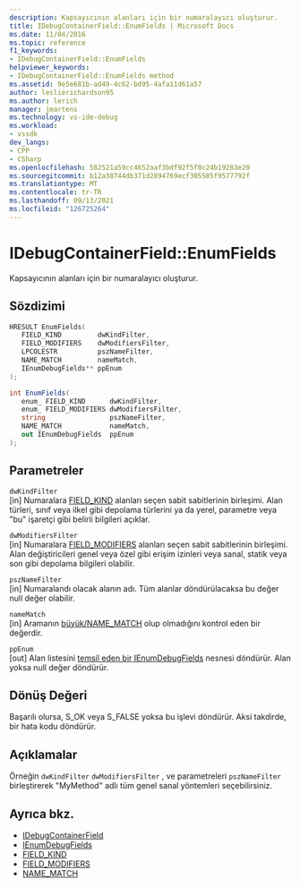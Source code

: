 ```yaml
---
description: Kapsayıcının alanları için bir numaralayıcı oluşturur.
title: IDebugContainerField::EnumFields | Microsoft Docs
ms.date: 11/04/2016
ms.topic: reference
f1_keywords:
- IDebugContainerField::EnumFields
helpviewer_keywords:
- IDebugContainerField::EnumFields method
ms.assetid: 9e5e681b-ad49-4c62-bd95-4afa11d61a57
author: leslierichardson95
ms.author: lerich
manager: jmartens
ms.technology: vs-ide-debug
ms.workload:
- vssdk
dev_langs:
- CPP
- CSharp
ms.openlocfilehash: 582521a59cc4652aaf3bdf92f5f0c24b19283e20
ms.sourcegitcommit: b12a38744db371d2894769ecf305585f9577792f
ms.translationtype: MT
ms.contentlocale: tr-TR
ms.lasthandoff: 09/13/2021
ms.locfileid: "126725264"
---
```

# <a name="idebugcontainerfieldenumfields"></a>IDebugContainerField::EnumFields
Kapsayıcının alanları için bir numaralayıcı oluşturur.

## <a name="syntax"></a>Sözdizimi

```cpp
HRESULT EnumFields( 
   FIELD_KIND         dwKindFilter,
   FIELD_MODIFIERS    dwModifiersFilter,
   LPCOLESTR          pszNameFilter,
   NAME_MATCH         nameMatch,
   IEnumDebugFields** ppEnum
);
```

```csharp
int EnumFields(
   enum_ FIELD_KIND      dwKindFilter,
   enum_ FIELD_MODIFIERS dwModifiersFilter,
   string                pszNameFilter,
   NAME_MATCH            nameMatch,
   out IEnumDebugFields  ppEnum
);
```

## <a name="parameters"></a>Parametreler
`dwKindFilter`\
[in] Numaralara [FIELD_KIND](../../../extensibility/debugger/reference/field-kind.md) alanları seçen sabit sabitlerinin birleşimi. Alan türleri, sınıf veya ilkel gibi depolama türlerini ya da yerel, parametre veya "bu" işaretçi gibi belirli bilgileri açıklar.

`dwModifiersFilter`\
[in] Numaralara [FIELD_MODIFIERS](../../../extensibility/debugger/reference/field-modifiers.md) alanları seçen sabit sabitlerinin birleşimi. Alan değiştiricileri genel veya özel gibi erişim izinleri veya sanal, statik veya son gibi depolama bilgileri olabilir.

`pszNameFilter`\
[in] Numaralandı olacak alanın adı. Tüm alanlar döndürülacaksa bu değer null değer olabilir.

`nameMatch`\
[in] Aramanın [büyük/NAME_MATCH](../../../extensibility/debugger/reference/name-match.md) olup olmadığını kontrol eden bir değerdir.

`ppEnum`\
[out] Alan listesini [temsil eden bir IEnumDebugFields](../../../extensibility/debugger/reference/ienumdebugfields.md) nesnesi döndürür. Alan yoksa null değer döndürür.

## <a name="return-value"></a>Dönüş Değeri
 Başarılı olursa, S_OK veya S_FALSE yoksa bu işlevi döndürür. Aksi takdirde, bir hata kodu döndürür.

## <a name="remarks"></a>Açıklamalar
 Örneğin `dwKindFilter` `dwModifiersFilter` , ve parametreleri `pszNameFilter` birleştirerek "MyMethod" adlı tüm genel sanal yöntemleri seçebilirsiniz.

## <a name="see-also"></a>Ayrıca bkz.
- [IDebugContainerField](../../../extensibility/debugger/reference/idebugcontainerfield.md)
- [IEnumDebugFields](../../../extensibility/debugger/reference/ienumdebugfields.md)
- [FIELD_KIND](../../../extensibility/debugger/reference/field-kind.md)
- [FIELD_MODIFIERS](../../../extensibility/debugger/reference/field-modifiers.md)
- [NAME_MATCH](../../../extensibility/debugger/reference/name-match.md)
